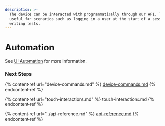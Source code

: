 ```yaml
---
description: >-
  The device can be interacted with programmatically through our API. This is
  useful for scenarios such as logging in a user at the start of a session, or
  writing tests.
---
```


# Automation

See [UI Automation](../../features/ui-automation.md) for more information.

### Next Steps

{% content-ref url="device-commands.md" %}
[device-commands.md](device-commands.md)
{% endcontent-ref %}

{% content-ref url="touch-interactions.md" %}
[touch-interactions.md](touch-interactions.md)
{% endcontent-ref %}

{% content-ref url="../api-reference.md" %}
[api-reference.md](../api-reference.md)
{% endcontent-ref %}
